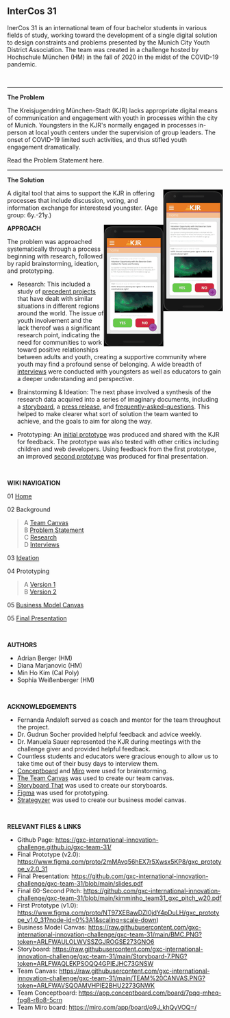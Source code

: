 ## InterCos 31

InerCos 31 is an international team of four bachelor students in various fields of study, working toward the development of a single digital solution to design constraints and problems presented by the Munich City Youth District Association. The team was created in a challenge hosted by Hochschule München (HM) in the fall of 2020 in the midst of the COVID-19 pandemic.

<br/>

---


**The Problem**

The Kreisjugendring München-Stadt (KJR) lacks appropriate digital means of communication and engagement with youth in processes within the city of Munich. Youngsters in the KJR's normally engaged in processes in-person at local youth centers under the supervision of group leaders. The onset of COVID-19 limited such activities, and thus stifled youth engagement dramatically.

Read the Problem Statement here.
<br/>

---

**The Solution** 
<p>
  <a href="https://waylonwalker.com/latest"><img  align='right' src="https://github.com/gxc-international-innovation-challenge/gxc-team-31/blob/main/readMeImg/ProtoAdult.gif"></a>
</p>

A digital tool that aims to support the KJR in offering processes that include discussion, voting, and information exchange for interestesd youngster. (Age group: 6y.-21y.)

<p>
  <a href="https://waylonwalker.com/latest"><img  align='right' src="https://github.com/gxc-international-innovation-challenge/gxc-team-31/blob/main/readMeImg/ProtoAdult.gif"></a>
</p>

**APPROACH**

The problem was approached systematically through a process beginning with research, followed by rapid brainstorming, ideation, and prototyping.

- Research: This included a study of [precedent projects](https://github.com/gxc-international-innovation-challenge/gxc-team-31/wiki/Research) that have dealt with similar situations in different regions around the world. The issue of youth involvement and the lack thereof was a significant research point, indicating the need for communities to work toward positive relationships between adults and youth, creating a supportive community where youth may find a profound sense of belonging. A wide breadth of [interviews](https://github.com/gxc-international-innovation-challenge/gxc-team-31/wiki/Stakeholder-Interviews) were conducted with youngsters as well as educators to gain a deeper understanding and perspective.

- Brainstorming & Ideation: The next phase involved a synthesis of the research data acquired into a series of imaginary documents, including a [storyboard](https://github.com/gxc-international-innovation-challenge/gxc-team-31/blob/main/Storyboard-7.PNG), a [press release](https://github.com/gxc-international-innovation-challenge/gxc-team-31/wiki/Assignment-Ideation), and [frequently-asked-questions](https://github.com/gxc-international-innovation-challenge/gxc-team-31/wiki/Assignment-Ideation). This helped to make clearer what sort of solution the team wanted to achieve, and the goals to aim for along the way.

- Prototyping: An [initial prototype](https://www.figma.com/proto/NT97XEBawDZI0jdY4pDuLH/gxc_prototype_v1.0_31?node-id=0%3A1&scaling=scale-down) was produced and shared with the KJR for feedback. The prototype was also tested with other critics including children and web developers. Using feedback from the first prototype, an improved [second prototype](https://www.figma.com/proto/2mMAvq56hEX7r5Xwsx5KP8/gxc_prototype_v2.0_31?node-id=0%3A1&scaling=scale-down) was produced for final presentation.

<br/>

**WIKI NAVIGATION**

01 [Home](https://github.com/gxc-international-innovation-challenge/gxc-team-31/wiki)

02 Background 
> A [Team Canvas](https://github.com/gxc-international-innovation-challenge/gxc-team-31/wiki/Team-Canvas)
<br /> B [Problem Statement](https://github.com/gxc-international-innovation-challenge/gxc-team-31/wiki/Problem-Statement)
<br /> C [Research](https://github.com/gxc-international-innovation-challenge/gxc-team-31/wiki/Research)
<br /> D [Interviews](https://github.com/gxc-international-innovation-challenge/gxc-team-31/wiki/Stakeholder-Interviews)

03 [Ideation](https://github.com/gxc-international-innovation-challenge/gxc-team-31/wiki/Assignment-Ideation)

04 Prototyping
> A [Version 1](https://github.com/gxc-international-innovation-challenge/gxc-team-31/wiki/Prototyping-a-solution:--Sprint-1)
<br /> B [Version 2](https://github.com/gxc-international-innovation-challenge/gxc-team-31/wiki/Prototyping-a-solution:--Sprint-2)

05 [Business Model Canvas](https://github.com/gxc-international-innovation-challenge/gxc-team-31/wiki/Business-Model-Canvas)

05 [Final Presentation](https://github.com/gxc-international-innovation-challenge/gxc-team-31/wiki/Final-Presentation)

<br/>

**AUTHORS**

 - Adrian Berger (HM)
 - Diana Marjanovic (HM)
 - Min Ho Kim (Cal Poly)
 - Sophia Weißenberger (HM)

<br/>

**ACKNOWLEDGEMENTS**

 - Fernanda Andaloft served as coach and mentor for the team throughout the project.
 - Dr. Gudrun Socher provided helpful feedback and advice weekly.
 - Dr. Manuela Sauer represented the KJR during meetings with the challenge giver and provided helpful feedback.
 - Countless students and educators were gracious enough to allow us to take time out of their busy days to interview them.
 - [Conceptboard](https://conceptboard.com/) and [Miro](https://miro.com/) were used for brainstorming.
 - [The Team Canvas](theteamcanvas.com) was used to create our team canvas.
 - [Storyboard That](https://www.storyboardthat.com/) was used to create our storyboards.
 - [Figma](figma.com) was used for prototyping.
 - [Strategyzer](strategyzer.com) was used to create our business model canvas.
 
 <br/>
 
 **RELEVANT FILES & LINKS**
 
 - Github Page: https://gxc-international-innovation-challenge.github.io/gxc-team-31/
 - Final Prototype (v2.0): https://www.figma.com/proto/2mMAvq56hEX7r5Xwsx5KP8/gxc_prototype_v2.0_31
 - Final Presentation: https://github.com/gxc-international-innovation-challenge/gxc-team-31/blob/main/slides.pdf
 - Final 60-Second Pitch: https://github.com/gxc-international-innovation-challenge/gxc-team-31/blob/main/kimminho_team31_gxc_pitch_w20.pdf
 - First Prototype (v1.0): https://www.figma.com/proto/NT97XEBawDZI0jdY4pDuLH/gxc_prototype_v1.0_31?node-id=0%3A1&scaling=scale-down)
 - Business Model Canvas: https://raw.githubusercontent.com/gxc-international-innovation-challenge/gxc-team-31/main/BMC.PNG?token=ARLFWAULOLWVSSZGJROGSE273GNO6
 - Storyboard: https://raw.githubusercontent.com/gxc-international-innovation-challenge/gxc-team-31/main/Storyboard-7.PNG?token=ARLFWAQLEKPSOQQ4GPIEJHC73GNSW
 - Team Canvas: https://raw.githubusercontent.com/gxc-international-innovation-challenge/gxc-team-31/main/TEAM%20CANVAS.PNG?token=ARLFWAVSQOAMVHPIE2BHU2273GNWK
 - Team Conceptboard: https://app.conceptboard.com/board/7pqq-mheq-fpg8-r8o8-5crn
 - Team Miro board: https://miro.com/app/board/o9J_khQyVOQ=/
